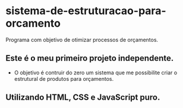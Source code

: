 # sistema-de-estruturacao-para-orcamento
Programa com objetivo de otimizar processos de orçamentos.

## Este é o meu primeiro projeto independente.

* O objetivo é contruir do zero um sistema que me possibilite criar o estrutural de produtos para orçamentos.

## Utilizando HTML, CSS e JavaScript puro.